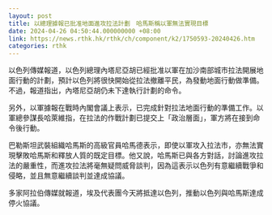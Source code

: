 ```yaml
---
layout: post
title: 以總理據報已批准地面進攻拉法計劃　哈馬斯稱以軍無法實現目標
date: 2024-04-26 04:50:44.000000000 +08:00
link: https://news.rthk.hk/rthk/ch/component/k2/1750593-20240426.htm
categories: rthk
---
```


以色列傳媒報道，以色列總理內塔尼亞胡已經批准以軍在加沙南部城市拉法開展地面行動的計劃，預計以色列將很快開始從拉法撤離平民，為發動地面行動做準備。不過，報道指出，內塔尼亞胡仍未下達執行計劃的命令。

另外，以軍據報在戰時內閣會議上表示，已完成針對拉法地面行動的準備工作。以軍總參謀長哈萊維指，在拉法的作戰計劃已提交上「政治層面」，軍方將在接到命令後行動。

巴勒斯坦武裝組織哈馬斯的高級官員哈馬德表示，即使以軍攻入拉法市，亦無法實現擊敗哈馬斯和釋放人質的既定目標。他又說，哈馬斯已與各方對話，討論進攻拉法的嚴重性，而進攻拉法將毫無疑問威脅談判，因為這表示以色列有意繼續戰爭和侵略，並且無意繼續談判並達成協議。

多家阿拉伯傳媒就報道，埃及代表團今天將抵達以色列，推動以色列與哈馬斯達成停火協議。
